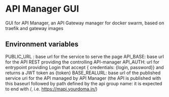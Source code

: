 # API Manager GUI

GUI for API Manager, an API Gateway manager for docker swarm, based on traefik and gateway images

## Environment variables

PUBLIC_URL : base url for the service to serve the page
API_BASE: base url for the API REST providing the controlling API-manager
API_AUTH: url for entrypoint providing Login that accept { credentials: {login, password}} and returns a JWT token as {token}
BASE_REALURL: base url of the published service uri for the API managed by API Manager (the API is published with this baseurl followed by path defined by the api group name: it is expected to end with /, i.e. https://mapi.yourdoma.in/)
